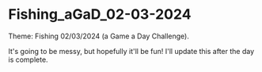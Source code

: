 # Fishing_aGaD_02-03-2024
Theme: Fishing 02/03/2024 (a Game a Day Challenge).

It's going to be messy, but hopefully it'll be fun!
I'll update this after the day is complete.
